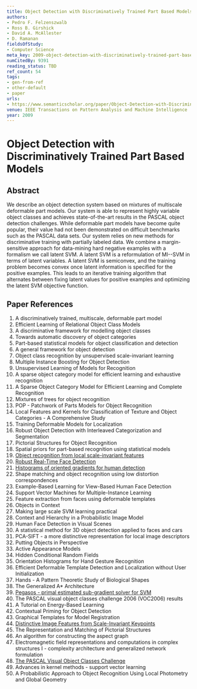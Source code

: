 ```yaml
---
title: Object Detection with Discriminatively Trained Part Based Models
authors:
- Pedro F. Felzenszwalb
- Ross B. Girshick
- David A. McAllester
- D. Ramanan
fieldsOfStudy:
- Computer Science
meta_key: 2009-object-detection-with-discriminatively-trained-part-based-models
numCitedBy: 9391
reading_status: TBD
ref_count: 54
tags:
- gen-from-ref
- other-default
- paper
urls:
- https://www.semanticscholar.org/paper/Object-Detection-with-Discriminatively-Trained-Part-Felzenszwalb-Girshick/e79272fe3d65197100eae8be9fec6469107969ae?sort=total-citations
venue: IEEE Transactions on Pattern Analysis and Machine Intelligence
year: 2009
---
```


# Object Detection with Discriminatively Trained Part Based Models

## Abstract

We describe an object detection system based on mixtures of multiscale deformable part models. Our system is able to represent highly variable object classes and achieves state-of-the-art results in the PASCAL object detection challenges. While deformable part models have become quite popular, their value had not been demonstrated on difficult benchmarks such as the PASCAL data sets. Our system relies on new methods for discriminative training with partially labeled data. We combine a margin-sensitive approach for data-mining hard negative examples with a formalism we call latent SVM. A latent SVM is a reformulation of MI--SVM in terms of latent variables. A latent SVM is semiconvex, and the training problem becomes convex once latent information is specified for the positive examples. This leads to an iterative training algorithm that alternates between fixing latent values for positive examples and optimizing the latent SVM objective function.

## Paper References

1. A discriminatively trained, multiscale, deformable part model
2. Efficient Learning of Relational Object Class Models
3. A discriminative framework for modelling object classes
4. Towards automatic discovery of object categories
5. Part-based statistical models for object classification and detection
6. A general framework for object detection
7. Object class recognition by unsupervised scale-invariant learning
8. Multiple Instance Boosting for Object Detection
9. Unsupervised Learning of Models for Recognition
10. A sparse object category model for efficient learning and exhaustive recognition
11. A Sparse Object Category Model for Efficient Learning and Complete Recognition
12. Mixtures of trees for object recognition
13. POP - Patchwork of Parts Models for Object Recognition
14. Local Features and Kernels for Classification of Texture and Object Categories - A Comprehensive Study
15. Training Deformable Models for Localization
16. Robust Object Detection with Interleaved Categorization and Segmentation
17. Pictorial Structures for Object Recognition
18. Spatial priors for part-based recognition using statistical models
19. [Object recognition from local scale-invariant features](1999-object-recognition-from-local-scale-invariant-features)
20. [Robust Real-Time Face Detection](2001-robust-real-time-face-detection)
21. [Histograms of oriented gradients for human detection](2005-histograms-of-oriented-gradients-for-human-detection)
22. Shape matching and object recognition using low distortion correspondences
23. Example-Based Learning for View-Based Human Face Detection
24. Support Vector Machines for Multiple-Instance Learning
25. Feature extraction from faces using deformable templates
26. Objects in Context
27. Making large scale SVM learning practical
28. Context and Hierarchy in a Probabilistic Image Model
29. Human Face Detection in Visual Scenes
30. A statistical method for 3D object detection applied to faces and cars
31. PCA-SIFT - a more distinctive representation for local image descriptors
32. Putting Objects in Perspective
33. Active Appearance Models
34. Hidden Conditional Random Fields
35. Orientation Histograms for Hand Gesture Recognition
36. Efficient Deformable Template Detection and Localization without User Initialization
37. Hands - A Pattern Theoretic Study of Biological Shapes
38. The Generalized A* Architecture
39. [Pegasos - primal estimated sub-gradient solver for SVM](2011-pegasos-primal-estimated-sub-gradient-solver-for-svm)
40. The PASCAL visual object classes challenge 2006 (VOC2006) results
41. A Tutorial on Energy-Based Learning
42. Contextual Priming for Object Detection
43. Graphical Templates for Model Registration
44. [Distinctive Image Features from Scale-Invariant Keypoints](2004-distinctive-image-features-from-scale-invariant-keypoints)
45. The Representation and Matching of Pictorial Structures
46. An algorithm for constructing the aspect graph
47. Electromagnetic field representations and computations in complex structures I - complexity architecture and generalized network formulation
48. [The PASCAL Visual Object Classes Challenge](2006-the-pascal-visual-object-classes-challenge)
49. Advances in kernel methods - support vector learning
50. A Probabilistic Approach to Object Recognition Using Local Photometry and Global Geometry
